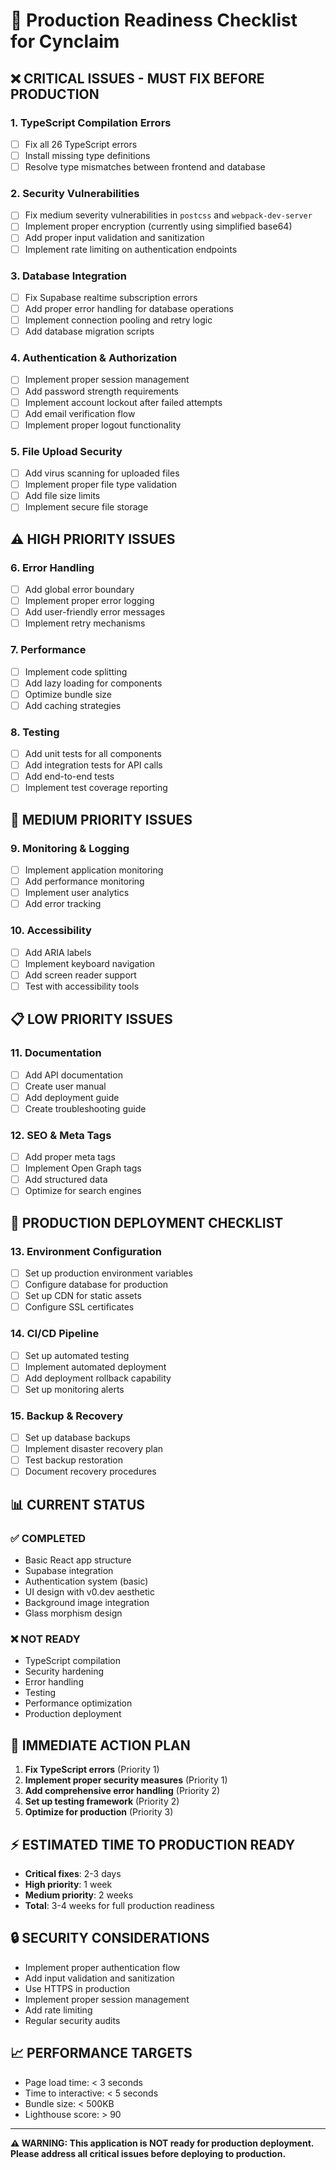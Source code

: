 # 🚀 Production Readiness Checklist for Cynclaim

## ❌ **CRITICAL ISSUES - MUST FIX BEFORE PRODUCTION**

### **1. TypeScript Compilation Errors**
- [ ] Fix all 26 TypeScript errors
- [ ] Install missing type definitions
- [ ] Resolve type mismatches between frontend and database

### **2. Security Vulnerabilities**
- [ ] Fix medium severity vulnerabilities in `postcss` and `webpack-dev-server`
- [ ] Implement proper encryption (currently using simplified base64)
- [ ] Add proper input validation and sanitization
- [ ] Implement rate limiting on authentication endpoints

### **3. Database Integration**
- [ ] Fix Supabase realtime subscription errors
- [ ] Add proper error handling for database operations
- [ ] Implement connection pooling and retry logic
- [ ] Add database migration scripts

### **4. Authentication & Authorization**
- [ ] Implement proper session management
- [ ] Add password strength requirements
- [ ] Implement account lockout after failed attempts
- [ ] Add email verification flow
- [ ] Implement proper logout functionality

### **5. File Upload Security**
- [ ] Add virus scanning for uploaded files
- [ ] Implement proper file type validation
- [ ] Add file size limits
- [ ] Implement secure file storage

## ⚠️ **HIGH PRIORITY ISSUES**

### **6. Error Handling**
- [ ] Add global error boundary
- [ ] Implement proper error logging
- [ ] Add user-friendly error messages
- [ ] Implement retry mechanisms

### **7. Performance**
- [ ] Implement code splitting
- [ ] Add lazy loading for components
- [ ] Optimize bundle size
- [ ] Add caching strategies

### **8. Testing**
- [ ] Add unit tests for all components
- [ ] Add integration tests for API calls
- [ ] Add end-to-end tests
- [ ] Implement test coverage reporting

## 🔧 **MEDIUM PRIORITY ISSUES**

### **9. Monitoring & Logging**
- [ ] Implement application monitoring
- [ ] Add performance monitoring
- [ ] Implement user analytics
- [ ] Add error tracking

### **10. Accessibility**
- [ ] Add ARIA labels
- [ ] Implement keyboard navigation
- [ ] Add screen reader support
- [ ] Test with accessibility tools

## 📋 **LOW PRIORITY ISSUES**

### **11. Documentation**
- [ ] Add API documentation
- [ ] Create user manual
- [ ] Add deployment guide
- [ ] Create troubleshooting guide

### **12. SEO & Meta Tags**
- [ ] Add proper meta tags
- [ ] Implement Open Graph tags
- [ ] Add structured data
- [ ] Optimize for search engines

## 🚀 **PRODUCTION DEPLOYMENT CHECKLIST**

### **13. Environment Configuration**
- [ ] Set up production environment variables
- [ ] Configure database for production
- [ ] Set up CDN for static assets
- [ ] Configure SSL certificates

### **14. CI/CD Pipeline**
- [ ] Set up automated testing
- [ ] Implement automated deployment
- [ ] Add deployment rollback capability
- [ ] Set up monitoring alerts

### **15. Backup & Recovery**
- [ ] Set up database backups
- [ ] Implement disaster recovery plan
- [ ] Test backup restoration
- [ ] Document recovery procedures

## 📊 **CURRENT STATUS**

### **✅ COMPLETED**
- Basic React app structure
- Supabase integration
- Authentication system (basic)
- UI design with v0.dev aesthetic
- Background image integration
- Glass morphism design

### **❌ NOT READY**
- TypeScript compilation
- Security hardening
- Error handling
- Testing
- Performance optimization
- Production deployment

## 🎯 **IMMEDIATE ACTION PLAN**

1. **Fix TypeScript errors** (Priority 1)
2. **Implement proper security measures** (Priority 1)
3. **Add comprehensive error handling** (Priority 2)
4. **Set up testing framework** (Priority 2)
5. **Optimize for production** (Priority 3)

## ⚡ **ESTIMATED TIME TO PRODUCTION READY**

- **Critical fixes**: 2-3 days
- **High priority**: 1 week
- **Medium priority**: 2 weeks
- **Total**: 3-4 weeks for full production readiness

## 🔒 **SECURITY CONSIDERATIONS**

- Implement proper authentication flow
- Add input validation and sanitization
- Use HTTPS in production
- Implement proper session management
- Add rate limiting
- Regular security audits

## 📈 **PERFORMANCE TARGETS**

- Page load time: < 3 seconds
- Time to interactive: < 5 seconds
- Bundle size: < 500KB
- Lighthouse score: > 90

---

**⚠️ WARNING: This application is NOT ready for production deployment.**
**Please address all critical issues before deploying to production.** 